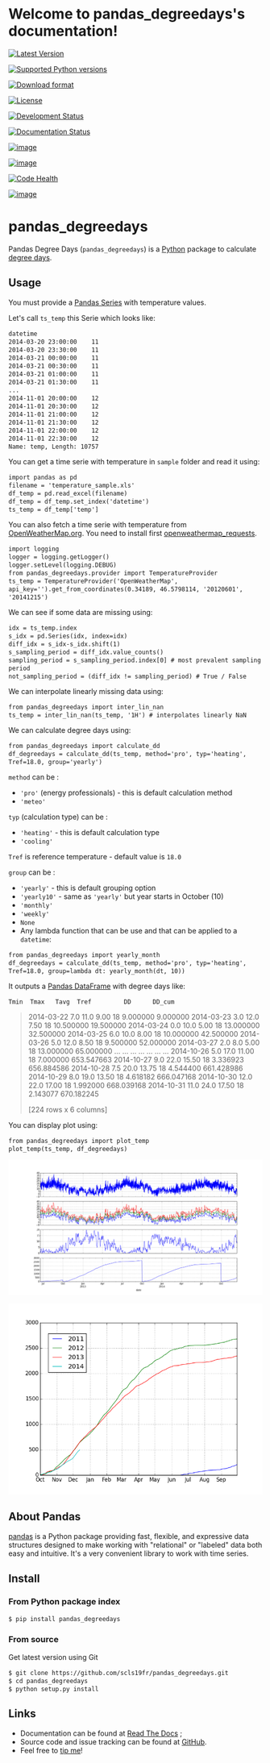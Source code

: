 Welcome to pandas\_degreedays's documentation!
==============================================

[![Latest Version](https://pypip.in/version/pandas_degreedays/badge.svg)](https://pypi.python.org/pypi/pandas_degreedays/)

[![Supported Python versions](https://pypip.in/py_versions/pandas_degreedays/badge.svg)](https://pypi.python.org/pypi/pandas_degreedays/)

[![Download format](https://pypip.in/format/pandas_degreedays/badge.svg)](https://pypi.python.org/pypi/pandas_degreedays/)

[![License](https://pypip.in/license/pandas_degreedays/badge.svg)](https://pypi.python.org/pypi/pandas_degreedays/)

[![Development Status](https://pypip.in/status/pandas_degreedays/badge.svg)](https://pypi.python.org/pypi/pandas_degreedays/)

[![Documentation Status](https://readthedocs.org/projects/pandas-degreedays/badge/?version=latest)](http://pandas-degreedays.readthedocs.org/en/latest/)

[![image](https://sourcegraph.com/api/repos/github.com/scls19fr/pandas_degreedays/.badges/status.png)](https://sourcegraph.com/github.com/scls19fr/pandas_degreedays)

[![image](https://badges.gitter.im/Join%20Chat.svg)](https://gitter.im/scls19fr/pandas_degreedays?utm_source=badge&utm_medium=badge&utm_campaign=pr-badge&utm_content=badge)

[![Code Health](https://landscape.io/github/scls19fr/pandas_degreedays/master/landscape.svg?style=flat)](https://landscape.io/github/scls19fr/pandas_degreedays/master)

[![image](https://travis-ci.org/scls19fr/pandas_degreedays.svg?branch=master)](https://travis-ci.org/scls19fr/pandas_degreedays)

pandas\_degreedays
==================

Pandas Degree Days (`pandas_degreedays`) is a [Python](https://www.python.org/) package to calculate [degree days](http://en.wikipedia.org/wiki/Degree_day).

Usage
-----

You must provide a [Pandas Series](http://pandas.pydata.org/pandas-docs/stable/generated/pandas.Series.html) with temperature values.

Let's call `ts_temp` this Serie which looks like:

    datetime
    2014-03-20 23:00:00    11
    2014-03-20 23:30:00    11
    2014-03-21 00:00:00    11
    2014-03-21 00:30:00    11
    2014-03-21 01:00:00    11
    2014-03-21 01:30:00    11
    ...
    2014-11-01 20:00:00    12
    2014-11-01 20:30:00    12
    2014-11-01 21:00:00    12
    2014-11-01 21:30:00    12
    2014-11-01 22:00:00    12
    2014-11-01 22:30:00    12
    Name: temp, Length: 10757

You can get a time serie with temperature in `sample` folder and read it using:

    import pandas as pd
    filename = 'temperature_sample.xls'
    df_temp = pd.read_excel(filename)
    df_temp = df_temp.set_index('datetime')
    ts_temp = df_temp['temp']

You can also fetch a time serie with temperature from [OpenWeatherMap.org](http://www.openweathermap.org/). You need to install first [openweathermap\_requests](http://openweathermap-requests.readthedocs.org/).

    import logging
    logger = logging.getLogger()
    logger.setLevel(logging.DEBUG)
    from pandas_degreedays.provider import TemperatureProvider
    ts_temp = TemperatureProvider('OpenWeatherMap', api_key='').get_from_coordinates(0.34189, 46.5798114, '20120601', '20141215')

We can see if some data are missing using:

    idx = ts_temp.index
    s_idx = pd.Series(idx, index=idx)
    diff_idx = s_idx-s_idx.shift(1)
    s_sampling_period = diff_idx.value_counts()
    sampling_period = s_sampling_period.index[0] # most prevalent sampling period
    not_sampling_period = (diff_idx != sampling_period) # True / False

We can interpolate linearly missing data using:

    from pandas_degreedays import inter_lin_nan 
    ts_temp = inter_lin_nan(ts_temp, '1H') # interpolates linearly NaN

We can calculate degree days using:

    from pandas_degreedays import calculate_dd
    df_degreedays = calculate_dd(ts_temp, method='pro', typ='heating', Tref=18.0, group='yearly')

`method` can be :  
-   `'pro'` (energy professionals) - this is default calculation method
-   `'meteo'`

`typ` (calculation type) can be :  
-   `'heating'` - this is default calculation type
-   `'cooling'`

`Tref` is reference temperature - default value is `18.0`

`group` can be :  
-   `'yearly'` - this is default grouping option
-   `'yearly10'` - same as `'yearly'` but year starts in October (10)
-   `'monthly'`
-   `'weekly'`
-   `None`
-   Any lambda function that can be use and that can be applied to a `datetime`:

<!-- -->

    from pandas_degreedays import yearly_month
    df_degreedays = calculate_dd(ts_temp, method='pro', typ='heating', Tref=18.0, group=lambda dt: yearly_month(dt, 10))

It outputs a [Pandas DataFrame](http://pandas.pydata.org/pandas-docs/stable/generated/pandas.DataFrame.html) with degree days like:

    Tmin  Tmax   Tavg  Tref         DD      DD_cum

> 2014-03-22 7.0 11.0 9.00 18 9.000000 9.000000 2014-03-23 3.0 12.0 7.50 18 10.500000 19.500000 2014-03-24 0.0 10.0 5.00 18 13.000000 32.500000 2014-03-25 6.0 10.0 8.00 18 10.000000 42.500000 2014-03-26 5.0 12.0 8.50 18 9.500000 52.000000 2014-03-27 2.0 8.0 5.00 18 13.000000 65.000000 ... ... ... ... ... ... ... 2014-10-26 5.0 17.0 11.00 18 7.000000 653.547663 2014-10-27 9.0 22.0 15.50 18 3.336923 656.884586 2014-10-28 7.5 20.0 13.75 18 4.544400 661.428986 2014-10-29 8.0 19.0 13.50 18 4.618182 666.047168 2014-10-30 12.0 22.0 17.00 18 1.992000 668.039168 2014-10-31 11.0 24.0 17.50 18 2.143077 670.182245
>
> [224 rows x 6 columns]

You can display plot using:

    from pandas_degreedays import plot_temp
    plot_temp(ts_temp, df_degreedays)

![](img/figure_yearly10.png)

![](img/figure_yearly10_comp.png)

About Pandas
------------

[pandas](http://pandas.pydata.org/) is a Python package providing fast, flexible, and expressive data structures designed to make working with "relational" or "labeled" data both easy and intuitive. It's a very convenient library to work with time series.

Install
-------

### From Python package index

    $ pip install pandas_degreedays

### From source

Get latest version using Git

    $ git clone https://github.com/scls19fr/pandas_degreedays.git
    $ cd pandas_degreedays
    $ python setup.py install

Links
-----

-   Documentation can be found at [Read The Docs](http://pandas-degreedays.readthedocs.org/) ;
-   Source code and issue tracking can be found at [GitHub](https://github.com/scls19fr/pandas_degreedays).
-   Feel free to [tip me](https://gratipay.com/scls19fr/)!

